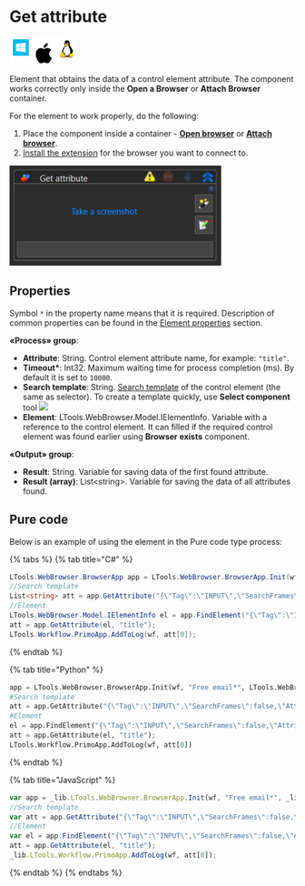 # Get attribute

![](<../../../.gitbook/assets/image (177).png>)

Element that obtains the data of a control element attribute. The component works correctly only inside the **Open a Browser** or **Attach Browser** container.

For the element to work properly, do the following:
1. Place the component inside a container - [**Open browser**](https://docs.primo-rpa.ru/primo-rpa-eng/g_elements/el_basic/els_browser/el_browser_open) or [**Attach browser**](https://docs.primo-rpa.ru/primo-rpa-eng/g_elements/el_basic/els_browser/el_browser_attach).
2. [Install the extension](https://docs.primo-rpa.ru/primo-rpa-eng/primo-studio/settings/extensions-and-plugins-install) for the browser you want to connect to.

![](<../../../.gitbook/assets/GetAttribute.png>)

## Properties

Symbol `*` in the property name means that it is required. Description of common properties can be found in the [Element properties](https://docs.primo-rpa.ru/primo-rpa/primo-studio/process/elements#svoistva-elementa) section.

**«Process» group**:

- **Attribute**: String. Control element attribute name, for example: `"title"`.
- **Timeout\***: Int32. Maximum waiting time for process completion (ms). By default it is set to `10000`. 
- **Search template**: String. [Search template](https://docs.primo-rpa.ru/primo-rpa/primo-studio/process/searchpatterns) of the control element (the same as selector). To create a template quickly, use **Select component** tool ![](<../../../.gitbook/assets/image (553).png>)
- **Element**: LTools.WebBrowser.Model.IElementInfo. Variable with a reference to the control element. It can filled if the required control element was found earlier using **Browser exists** component.

**«Output» group**:

- **Result**: String. Variable for saving data of the first found attribute.
- **Result (array)**: List\<string>. Variable for saving the data of all attributes found.

## Pure code
Below is an example of using the element in the Pure code type process:

{% tabs %}
{% tab title="C#" %}
```csharp
LTools.WebBrowser.BrowserApp app = LTools.WebBrowser.BrowserApp.Init(wf, "Free email*", LTools.WebBrowser.Model.BrowserTypes_Short.IE);
//Search template
List<string> att = app.GetAttribute("{\"Tag\":\"INPUT\",\"SearchFrames\":false,\"Attributes\":[{\"Key\":\"CLASS\",\"Value\":\"textbox js-hide-label\"},{\"Key\":\"ID\",\"Value\":\"header-search-input\"}]}", "title");
//Element
LTools.WebBrowser.Model.IElementInfo el = app.FindElement("{\"Tag\":\"INPUT\",\"SearchFrames\":false,\"Attributes\":[{\"Key\":\"CLASS\",\"Value\":\"textbox js-hide-label\"},{\"Key\":\"ID\",\"Value\":\"header-search-input\"}]}");
att = app.GetAttribute(el, "title");		
LTools.Workflow.PrimoApp.AddToLog(wf, att[0]);
```
{% endtab %}

{% tab title="Python" %}
```python
app = LTools.WebBrowser.BrowserApp.Init(wf, "Free email*", LTools.WebBrowser.Model.BrowserTypes_Short.IE)
#Search template
att = app.GetAttribute("{\"Tag\":\"INPUT\",\"SearchFrames\":false,\"Attributes\":[{\"Key\":\"CLASS\",\"Value\":\"textbox js-hide-label\"},{\"Key\":\"ID\",\"Value\":\"header-search-input\"}]}", "title")
#Element
el = app.FindElement("{\"Tag\":\"INPUT\",\"SearchFrames\":false,\"Attributes\":[{\"Key\":\"CLASS\",\"Value\":\"textbox js-hide-label\"},{\"Key\":\"ID\",\"Value\":\"header-search-input\"}]}");
att = app.GetAttribute(el, "title");	
LTools.Workflow.PrimoApp.AddToLog(wf, att[0])
```
{% endtab %}

{% tab title="JavaScript" %}
```javascript
var app = _lib.LTools.WebBrowser.BrowserApp.Init(wf, "Free email*", _lib.LTools.WebBrowser.Model.BrowserTypes_Short.IE);
//Search template
var att = app.GetAttribute("{\"Tag\":\"INPUT\",\"SearchFrames\":false,\"Attributes\":[{\"Key\":\"CLASS\",\"Value\":\"textbox js-hide-label\"},{\"Key\":\"ID\",\"Value\":\"header-search-input\"}]}", "title");
//Element
var el = app.FindElement("{\"Tag\":\"INPUT\",\"SearchFrames\":false,\"Attributes\":[{\"Key\":\"CLASS\",\"Value\":\"textbox js-hide-label\"},{\"Key\":\"ID\",\"Value\":\"header-search-input\"}]}");
att = app.GetAttribute(el, "title");	
_lib.LTools.Workflow.PrimoApp.AddToLog(wf, att[0]);
```
{% endtab %}
{% endtabs %}



